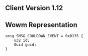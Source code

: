 ## Client Version 1.12

## Wowm Representation
```rust,ignore
smsg SMSG_COOLDOWN_EVENT = 0x0135 {
    u32 id;    
    Guid guid;    
}

```
